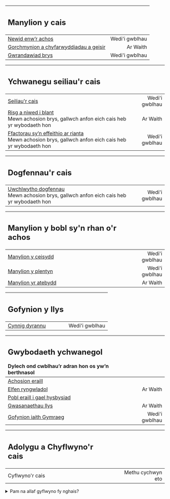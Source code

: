 <div class='width-50'>
<br/>


| <h2 class="govuk-heading-m govuk-!-margin-0">Manylion y cais</h2> | |
| :--- | ---: |
| <a href='/case/PUBLICLAW/CARE_SUPERVISION_EPO/1/trigger/changeCaseName'>Newid enw’r achos</a> | <div class="govuk-!-display-block govuk-!-text-align-right"> <span class='govuk-tag govuk-tag--green'>Wedi'i gwblhau</span> </div> |
| <a href='/case/PUBLICLAW/CARE_SUPERVISION_EPO/1/trigger/ordersNeeded'>Gorchmynion a chyfarwyddiadau a geisir</a> | <div class="govuk-!-display-block govuk-!-text-align-right"> <span class='govuk-tag govuk-tag--blue'>Ar Waith</span> </div> |
| <a href='/case/PUBLICLAW/CARE_SUPERVISION_EPO/1/trigger/hearingNeeded'>Gwrandawiad brys</a> | <div class="govuk-!-display-block govuk-!-text-align-right"> <span class='govuk-tag govuk-tag--green'>Wedi'i gwblhau</span> </div> |


| <h2 class="govuk-heading-m govuk-!-margin-0">Ychwanegu seiliau'r cais</h2> | |
| :--- | ---: |
| <a href='/case/PUBLICLAW/CARE_SUPERVISION_EPO/1/trigger/enterGrounds'>Seiliau'r cais</a> | <div class="govuk-!-display-block govuk-!-text-align-right"> <span class='govuk-tag govuk-tag--green'>Wedi'i gwblhau</span> </div> |
| <a href='/case/PUBLICLAW/CARE_SUPERVISION_EPO/1/trigger/enterRiskHarm'>Risg a niwed i blant</a> <div class='govuk-hint govuk-!-font-size-14'>Mewn achosion brys, gallwch anfon eich cais heb yr wybodaeth hon</div> | <div class="govuk-!-display-block govuk-!-text-align-right"> <span class='govuk-tag govuk-tag--blue'>Ar Waith</span> </div> |
| <a href='/case/PUBLICLAW/CARE_SUPERVISION_EPO/1/trigger/enterParentingFactors'>Ffactorau sy’n effeithio ar rianta</a> <div class='govuk-hint govuk-!-font-size-14'>Mewn achosion brys, gallwch anfon eich cais heb yr wybodaeth hon</div> | <div class="govuk-!-display-block govuk-!-text-align-right"> <span class='govuk-tag govuk-tag--green'>Wedi'i gwblhau</span> </div> |


| <h2 class="govuk-heading-m govuk-!-margin-0">Dogfennau'r cais</h2> | |
| :--- | ---: |
| <a href='/case/PUBLICLAW/CARE_SUPERVISION_EPO/1/trigger/uploadDocuments'>Uwchlwytho dogfennau</a> <div class='govuk-hint govuk-!-font-size-14'>Mewn achosion brys, gallwch anfon eich cais heb yr wybodaeth hon</div> | <div class="govuk-!-display-block govuk-!-text-align-right"> <span class='govuk-tag govuk-tag--green'>Wedi'i gwblhau</span> </div> |


| <h2 class="govuk-heading-m govuk-!-margin-0">Manylion y bobl sy'n rhan o'r achos</h2> | |
| :--- | ---: |
| <a href='/case/PUBLICLAW/CARE_SUPERVISION_EPO/1/trigger/enterLocalAuthority'>Manylion y ceisydd</a> | <div class="govuk-!-display-block govuk-!-text-align-right"> <span class='govuk-tag govuk-tag--green'>Wedi'i gwblhau</span> </div> |
| <a href='/case/PUBLICLAW/CARE_SUPERVISION_EPO/1/trigger/enterChildren'>Manylion y plentyn</a> | <div class="govuk-!-display-block govuk-!-text-align-right"> <span class='govuk-tag govuk-tag--green'>Wedi'i gwblhau</span> </div> |
| <a href='/case/PUBLICLAW/CARE_SUPERVISION_EPO/1/trigger/enterRespondents'>Manylion yr atebydd</a> | <div class="govuk-!-display-block govuk-!-text-align-right"> <span class='govuk-tag govuk-tag--blue'>Ar Waith</span> </div> |


| <h2 class="govuk-heading-m govuk-!-margin-0">Gofynion y llys</h2> | |
| :--- | ---: |
| <a href='/case/PUBLICLAW/CARE_SUPERVISION_EPO/1/trigger/otherProposal'>Cynnig dyrannu</a> | <div class="govuk-!-display-block govuk-!-text-align-right"> <span class='govuk-tag govuk-tag--green'>Wedi'i gwblhau</span> </div> |


| <h2 class="govuk-heading-m govuk-!-margin-0">Gwybodaeth ychwanegol</h2> <div class='govuk-inset-text govuk-!-margin-0 govuk-!-font-size-16'>Dylech ond cwblhau’r adran hon os yw’n berthnasol</div> | |
| :--- | ---: |
| <a href='/case/PUBLICLAW/CARE_SUPERVISION_EPO/1/trigger/otherProceedings'>Achosion eraill</a> | <div class="govuk-!-display-block govuk-!-text-align-right"> </div> |
| <a href='/case/PUBLICLAW/CARE_SUPERVISION_EPO/1/trigger/enterInternationalElement'>Elfen ryngwladol</a> | <div class="govuk-!-display-block govuk-!-text-align-right"> <span class='govuk-tag govuk-tag--blue'>Ar Waith</span> </div> |
| <a href='/case/PUBLICLAW/CARE_SUPERVISION_EPO/1/trigger/enterOthers'>Pobl eraill i gael hysbysiad</a> | <div class="govuk-!-display-block govuk-!-text-align-right"> </div> |
| <a href='/case/PUBLICLAW/CARE_SUPERVISION_EPO/1/trigger/attendingHearing'>Gwasanaethau llys</a> | <div class="govuk-!-display-block govuk-!-text-align-right"> <span class='govuk-tag govuk-tag--blue'>Ar Waith</span> </div> |
| <a href='/case/PUBLICLAW/CARE_SUPERVISION_EPO/1/trigger/languageSelection'>Gofynion iaith Gymraeg</a> | <div class="govuk-!-display-block govuk-!-text-align-right"> <span class='govuk-tag govuk-tag--green'>Wedi'i gwblhau</span> </div> |


| <h2 class="govuk-heading-m govuk-!-margin-0">Adolygu a Chyflwyno'r cais</h2> | |
| :--- | ---: |
| <a>Cyflwyno'r cais</a> | <div class="govuk-!-display-block govuk-!-text-align-right"> <span class='govuk-tag govuk-tag--grey'>Methu cychwyn eto</span> </div> |

</div>

<details class='govuk-details'>
<summary class='govuk-details__summary'>
<span class='govuk-details__summary-text'>
Pam na allaf gyflwyno fy nghais?
</span>
</summary>
<div class='govuk-details__text'>

Ychwanegu'r gorchmynion a'r cyfarwyddiadau a geisir yn <a href="/case/PUBLICLAW/CARE_SUPERVISION_EPO/1/trigger/ordersNeeded">Gorchmynion a chyfarwyddiadau a geisir</a>
</div>
</details>